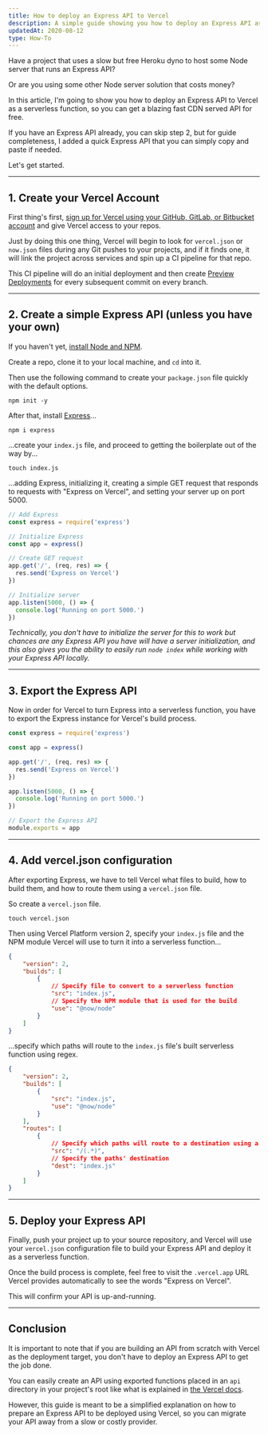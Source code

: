 ```yaml
---
title: How to deploy an Express API to Vercel
description: A simple guide showing you how to deploy an Express API as serverless functions on Vercel.
updatedAt: 2020-08-12
type: How-To
---
```

Have a project that uses a slow but free Heroku dyno to host some Node server that runs an Express API?

Or are you using some other Node server solution that costs money?
 
In this article, I'm going to show you how to deploy an Express API to Vercel as a serverless function, so you can get a blazing fast CDN served API for free.

If you have an Express API already, you can skip step 2, but for guide completeness, I added a quick Express API that you can simply copy and paste if needed.
 
Let's get started.
<hr>

## 1. Create your Vercel Account

First thing's first, [sign up for Vercel using your GitHub, GitLab, or Bitbucket account](https://vercel.com/signup) and give Vercel access to your repos.

Just by doing this one thing, Vercel will begin to look for `vercel.json` or `now.json` files during any Git pushes to your projects, and if it finds one, it will link the project across services and spin up a CI pipeline for that repo.

This CI pipeline will do an initial deployment and then create [Preview Deployments](https://vercel.com/docs/platform/deployments#preview) for every subsequent commit on every branch.
<hr>

## 2. Create a simple Express API (unless you have your own)
If you haven't yet, [install Node and NPM](/how-to-install-node).

Create a repo, clone it to your local machine, and `cd` into it.

Then use the following command to create your `package.json` file quickly with the default options.
```
npm init -y
```
After that, install [Express](https://expressjs.com/)...
```
npm i express
```
...create your `index.js` file, and proceed to getting the boilerplate out of the way by...
```
touch index.js
```
...adding Express, initializing it, creating a simple GET request that responds to requests with "Express on Vercel", and setting your server up on port 5000.
```js
// Add Express
const express = require('express')

// Initialize Express
const app = express()

// Create GET request
app.get('/', (req, res) => {
  res.send('Express on Vercel')
})

// Initialize server
app.listen(5000, () => {
  console.log('Running on port 5000.')
})
```
*Technically, you don't have to initialize the server for this to work but chances are any Express API you have will have a server initialization, and this also gives you the ability to easily run `node index` while working with your Express API locally.*
<hr>

## 3. Export the Express API
Now in order for Vercel to turn Express into a serverless function, you have to export the Express instance for Vercel's build process.
```js
const express = require('express')

const app = express()

app.get('/', (req, res) => {
  res.send('Express on Vercel')
})

app.listen(5000, () => {
  console.log('Running on port 5000.')
})

// Export the Express API
module.exports = app
```
<hr>

## 4. Add vercel.json configuration
After exporting Express, we have to tell Vercel what files to build, how to build them, and how to route them using a `vercel.json` file.

So create a `vercel.json` file.

```
touch vercel.json
```
Then using Vercel Platform version 2, specify your `index.js` file and the NPM module Vercel will use to turn it into a serverless function...
```json
{
    "version": 2,
    "builds": [
        {
            // Specify file to convert to a serverless function
            "src": "index.js", 
            // Specify the NPM module that is used for the build
            "use": "@now/node" 
        }
    ]
}
```
...specify which paths will route to the `index.js` file's built serverless function using regex.
```json
{
    "version": 2,
    "builds": [
        { 
            "src": "index.js", 
            "use": "@now/node" 
        }
    ],
    "routes": [
        {
            // Specify which paths will route to a destination using a regex
            "src": "/(.*)", 
            // Specify the paths' destination
            "dest": "index.js" 
        }
    ]
}
```
<hr>

## 5. Deploy your Express API
Finally, push your project up to your source repository, and Vercel will use your `vercel.json` configuration file to build your Express API and deploy it as a serverless function.

Once the build process is complete, feel free to visit the `.vercel.app` URL Vercel provides automatically to see the words "Express on Vercel".

This will confirm your API is up-and-running.
<hr>

## Conclusion
It is important to note that if you are building an API from scratch with Vercel as the deployment target, you don't have to deploy an Express API to get the job done. 

You can easily create an API using exported functions placed in an `api` directory in your project's root like what is explained in [the Vercel docs](https://vercel.com/docs/serverless-functions/introduction).

However, this guide is meant to be a simplified explanation on how to prepare an Express API to be deployed using Vercel, so you can migrate your API away from a slow or costly provider.
